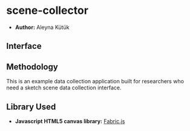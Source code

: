 # scene-collector

- **Author:** Aleyna Kütük

## Interface

## Methodology

This is an example data collection application built for researchers who need a sketch scene data collection interface.

## Library Used

- **Javascript HTML5 canvas library:** [Fabric.js](http://fabricjs.com/fabric-intro-part-1)
